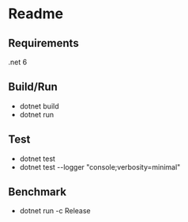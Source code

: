 # Readme

## Requirements

.net 6

## Build/Run

- dotnet build
- dotnet run

## Test

- dotnet test
- dotnet test --logger "console;verbosity=minimal"

## Benchmark

- dotnet run -c Release
